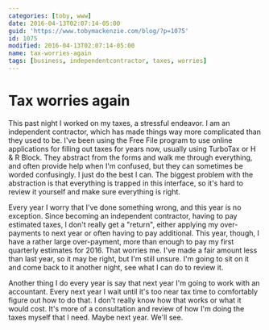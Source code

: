 ```yaml
---
categories: [toby, www]
date: 2016-04-13T02:07:14-05:00
guid: 'https://www.tobymackenzie.com/blog/?p=1075'
id: 1075
modified: 2016-04-13T02:07:14-05:00
name: tax-worries-again
tags: [business, independentcontractor, taxes, worries]
---
```


Tax worries again
=================

This past night I worked on my taxes, a stressful endeavor.  I am an independent contractor, which has made things way more complicated than they used to be.  I've been using the Free File program to use online applications for filling out taxes for years now, usually using TurboTax or H & R Block.  They abstract from the forms and walk me through everything, and often provide help when I'm confused, but they can sometimes be worded confusingly.  I just do the best I can.  The biggest problem with the abstraction is that everything is trapped in this interface, so it's hard to review it yourself and make sure everything is right.

Every year I worry that I've done something wrong, and this year is no exception.  Since becoming an independent contractor, having to pay estimated taxes, I don't really get a "return", either applying my over-payments to next year or often having to pay additional.  This year, though, I have a rather large over-payment, more than enough to pay my first quarterly estimates for 2016.  That worries me.  I've made a fair amount less than last year, so it may be right, but I'm still unsure.  I'm going to sit on it and come back to it another night, see what I can do to review it.

Another thing I do every year is say that next year I'm going to work with an accountant.  Every next year I wait until it's too near tax time to comfortably figure out how to do that.  I don't really know how that works or what it would cost.  It's more of a consultation and review of how I'm doing the taxes myself that I need.  Maybe next year.  We'll see.

